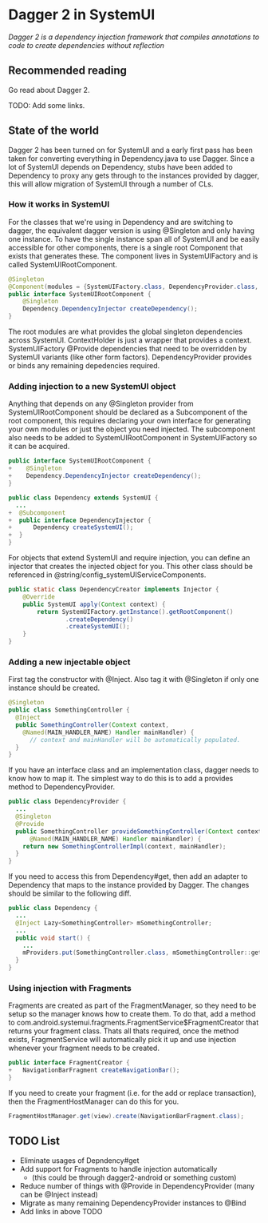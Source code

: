 # Dagger 2 in SystemUI
*Dagger 2 is a dependency injection framework that compiles annotations to code
to create dependencies without reflection*

## Recommended reading

Go read about Dagger 2.

TODO: Add some links.

## State of the world

Dagger 2 has been turned on for SystemUI and a early first pass has been taken
for converting everything in Dependency.java to use Dagger. Since a lot of
SystemUI depends on Dependency, stubs have been added to Dependency to proxy
any gets through to the instances provided by dagger, this will allow migration
of SystemUI through a number of CLs.

### How it works in SystemUI

For the classes that we're using in Dependency and are switching to dagger, the
equivalent dagger version is using @Singleton and only having one instance.
To have the single instance span all of SystemUI and be easily accessible for
other components, there is a single root Component that exists that generates
these. The component lives in SystemUIFactory and is called SystemUIRootComponent.

```java
@Singleton
@Component(modules = {SystemUIFactory.class, DependencyProvider.class, ContextHolder.class})
public interface SystemUIRootComponent {
    @Singleton
    Dependency.DependencyInjector createDependency();
}
```

The root modules are what provides the global singleton dependencies across
SystemUI. ContextHolder is just a wrapper that provides a context.
SystemUIFactory @Provide dependencies that need to be overridden by SystemUI
variants (like other form factors). DependencyProvider provides or binds any
remaining depedencies required.

### Adding injection to a new SystemUI object

Anything that depends on any @Singleton provider from SystemUIRootComponent
should be declared as a Subcomponent of the root component, this requires
declaring your own interface for generating your own modules or just the
object you need injected. The subcomponent also needs to be added to
SystemUIRootComponent in SystemUIFactory so it can be acquired.

```java
public interface SystemUIRootComponent {
+    @Singleton
+    Dependency.DependencyInjector createDependency();
}

public class Dependency extends SystemUI {
  ...
+  @Subcomponent
+  public interface DependencyInjector {
+      Dependency createSystemUI();
+  }
}
```

For objects that extend SystemUI and require injection, you can define an
injector that creates the injected object for you. This other class should
be referenced in @string/config_systemUIServiceComponents.

```java
public static class DependencyCreator implements Injector {
    @Override
    public SystemUI apply(Context context) {
        return SystemUIFactory.getInstance().getRootComponent()
                .createDependency()
                .createSystemUI();
    }
}
```

### Adding a new injectable object

First tag the constructor with @Inject. Also tag it with @Singleton if only one
instance should be created.

```java
@Singleton
public class SomethingController {
  @Inject
  public SomethingController(Context context,
    @Named(MAIN_HANDLER_NAME) Handler mainHandler) {
      // context and mainHandler will be automatically populated.
  }
}
```

If you have an interface class and an implementation class, dagger needs to know
how to map it. The simplest way to do this is to add a provides method to
DependencyProvider.

```java
public class DependencyProvider {
  ...
  @Singleton
  @Provide
  public SomethingController provideSomethingController(Context context,
      @Named(MAIN_HANDLER_NAME) Handler mainHandler) {
    return new SomethingControllerImpl(context, mainHandler);
  }
}
```

If you need to access this from Dependency#get, then add an adapter to Dependency
that maps to the instance provided by Dagger. The changes should be similar
to the following diff.

```java
public class Dependency {
  ...
  @Inject Lazy<SomethingController> mSomethingController;
  ...
  public void start() {
    ...
    mProviders.put(SomethingController.class, mSomethingController::get);
  }
}
```

### Using injection with Fragments

Fragments are created as part of the FragmentManager, so they need to be
setup so the manager knows how to create them. To do that, add a method
to com.android.systemui.fragments.FragmentService$FragmentCreator that
returns your fragment class. Thats all thats required, once the method
exists, FragmentService will automatically pick it up and use injection
whenever your fragment needs to be created.

```java
public interface FragmentCreator {
+   NavigationBarFragment createNavigationBar();
}
```

If you need to create your fragment (i.e. for the add or replace transaction),
then the FragmentHostManager can do this for you.

```java
FragmentHostManager.get(view).create(NavigationBarFragment.class);
```

## TODO List

 - Eliminate usages of Depndency#get
 - Add support for Fragments to handle injection automatically
   - (this could be through dagger2-android or something custom)
 - Reduce number of things with @Provide in DependencyProvider (many can be
   @Inject instead)
 - Migrate as many remaining DependencyProvider instances to @Bind
 - Add links in above TODO
